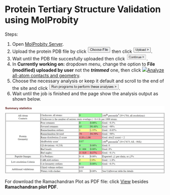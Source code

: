 # Protein Tertiary Structure Validation using MolProbity

Steps:
1. Open [MolProbity Server](http://molprobity.biochem.duke.edu/).
2. Upload the protein PDB file by click <img src="./img/choose-file.jpg" height="20"> then click <img src="./img/upload.jpg" height="20">.
3. Wait until the PDB file succesfully uploaded then click <img src="./img/continue.jpg" height="20">.
4. In **Currently working on:** dropdown menu, change the option to **File (modified) uploaded by user** not the ***trimmed*** one, then click <img src="/img/analyze.jpg" height="20"><u>Analyze all-atom contacts and geometry</u>.
5. Choose the necessary analysis or keep it default and scroll to the end of the site and click <img src="./img/run.jpg" height="20">.
6. Wait until the job is finished and the page show the analysis output as shown below.
<img src="./img/output.jpg">

For download the Ramachandran Plot as PDF file: click <u>View</u> besides **Ramachandran plot PDF**.
